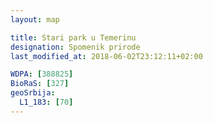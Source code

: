 ```yaml
---
layout: map

title: Stari park u Temerinu
designation: Spomenik prirode
last_modified_at: 2018-06-02T23:12:11+02:00

WDPA: [388825]
BioRaS: [327]
geoSrbija:
  L1_183: [70]
---
```


